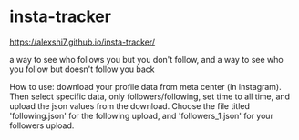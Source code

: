# insta-tracker
<https://alexshi7.github.io/insta-tracker/>

a way to see who follows you but you don't follow, and a way to see who you follow but doesn't follow you back

How to use:
download your profile data from meta center (in instagram). Then select specific data, only followers/following, set time to all time, and upload the json values from the download. Choose the file titled 'following.json' for the following upload, and 'followers_1.json' for your followers upload.

